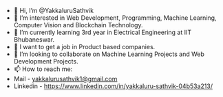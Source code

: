 - 👋 Hi, I’m @YakkaluruSathvik
- 👀 I’m interested in Web Development, Programming, Machine Learning, Computer Vision and Blockchain Technology.
- 🌱 I’m currently learning 3rd year in Electrical Engineering at IIT Bhubaneswar.
- 💞️ I want to get a job in Product based companies. 
- 💞️ I’m looking to collaborate on Machine Learning Projects and Web Development Projects.
- 📫 How to reach me: 
- Mail - yakkalurusathvik1@gmail.com
- Linkedin - https://www.linkedin.com/in/yakkaluru-sathvik-04b53a213/

<!---
YakkaluruSathvik/YakkaluruSathvik is a ✨ special ✨ repository because its `README.md` (this file) appears on your GitHub profile.
You can click the Preview link to take a look at your changes.
--->
